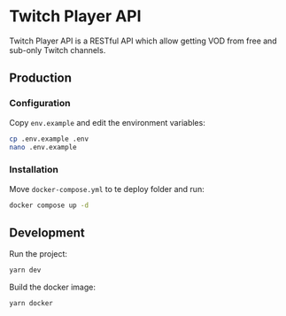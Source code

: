 # Twitch Player API
Twitch Player API is a RESTful API which allow getting VOD from free and sub-only Twitch channels.

## Production
### Configuration
Copy `env.example` and edit the environment variables:
```sh
cp .env.example .env
nano .env.example
```

### Installation
Move `docker-compose.yml` to te deploy folder and run:
```sh
docker compose up -d
```


## Development
Run the project:
```sh
yarn dev
```

Build the docker image:
```sh
yarn docker
```